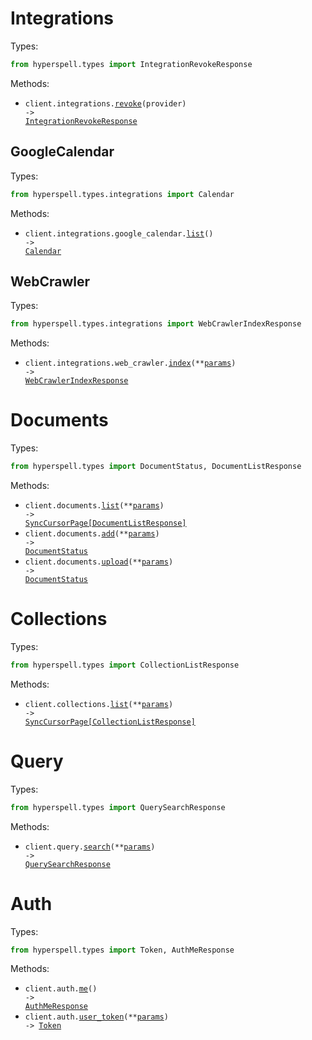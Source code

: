 # Integrations

Types:

```python
from hyperspell.types import IntegrationRevokeResponse
```

Methods:

- <code title="get /integrations/{provider}/revoke">client.integrations.<a href="./src/hyperspell/resources/integrations/integrations.py">revoke</a>(provider) -> <a href="./src/hyperspell/types/integration_revoke_response.py">IntegrationRevokeResponse</a></code>

## GoogleCalendar

Types:

```python
from hyperspell.types.integrations import Calendar
```

Methods:

- <code title="get /integrations/google_calendar/list">client.integrations.google_calendar.<a href="./src/hyperspell/resources/integrations/google_calendar.py">list</a>() -> <a href="./src/hyperspell/types/integrations/calendar.py">Calendar</a></code>

## WebCrawler

Types:

```python
from hyperspell.types.integrations import WebCrawlerIndexResponse
```

Methods:

- <code title="get /integrations/web_crawler/index">client.integrations.web_crawler.<a href="./src/hyperspell/resources/integrations/web_crawler.py">index</a>(\*\*<a href="src/hyperspell/types/integrations/web_crawler_index_params.py">params</a>) -> <a href="./src/hyperspell/types/integrations/web_crawler_index_response.py">WebCrawlerIndexResponse</a></code>

# Documents

Types:

```python
from hyperspell.types import DocumentStatus, DocumentListResponse
```

Methods:

- <code title="get /documents/list">client.documents.<a href="./src/hyperspell/resources/documents.py">list</a>(\*\*<a href="src/hyperspell/types/document_list_params.py">params</a>) -> <a href="./src/hyperspell/types/document_list_response.py">SyncCursorPage[DocumentListResponse]</a></code>
- <code title="post /documents/add">client.documents.<a href="./src/hyperspell/resources/documents.py">add</a>(\*\*<a href="src/hyperspell/types/document_add_params.py">params</a>) -> <a href="./src/hyperspell/types/document_status.py">DocumentStatus</a></code>
- <code title="post /documents/upload">client.documents.<a href="./src/hyperspell/resources/documents.py">upload</a>(\*\*<a href="src/hyperspell/types/document_upload_params.py">params</a>) -> <a href="./src/hyperspell/types/document_status.py">DocumentStatus</a></code>

# Collections

Types:

```python
from hyperspell.types import CollectionListResponse
```

Methods:

- <code title="get /collections/list">client.collections.<a href="./src/hyperspell/resources/collections.py">list</a>(\*\*<a href="src/hyperspell/types/collection_list_params.py">params</a>) -> <a href="./src/hyperspell/types/collection_list_response.py">SyncCursorPage[CollectionListResponse]</a></code>

# Query

Types:

```python
from hyperspell.types import QuerySearchResponse
```

Methods:

- <code title="post /query">client.query.<a href="./src/hyperspell/resources/query.py">search</a>(\*\*<a href="src/hyperspell/types/query_search_params.py">params</a>) -> <a href="./src/hyperspell/types/query_search_response.py">QuerySearchResponse</a></code>

# Auth

Types:

```python
from hyperspell.types import Token, AuthMeResponse
```

Methods:

- <code title="get /auth/me">client.auth.<a href="./src/hyperspell/resources/auth.py">me</a>() -> <a href="./src/hyperspell/types/auth_me_response.py">AuthMeResponse</a></code>
- <code title="post /auth/user_token">client.auth.<a href="./src/hyperspell/resources/auth.py">user_token</a>(\*\*<a href="src/hyperspell/types/auth_user_token_params.py">params</a>) -> <a href="./src/hyperspell/types/token.py">Token</a></code>
